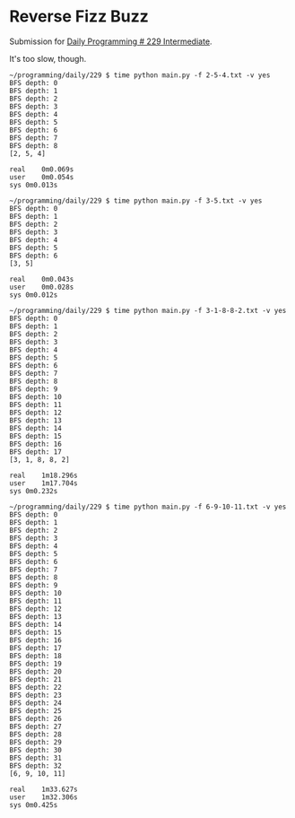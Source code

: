 # Reverse Fizz Buzz

Submission for [Daily Programming # 229 Intermediate](https://www.reddit.com/r/dailyprogrammer/comments/3iimw3/20150826_challenge_229_intermediate_reverse_fizz/).

It's too slow, though.

	~/programming/daily/229 $ time python main.py -f 2-5-4.txt -v yes
	BFS depth: 0
	BFS depth: 1
	BFS depth: 2
	BFS depth: 3
	BFS depth: 4
	BFS depth: 5
	BFS depth: 6
	BFS depth: 7
	BFS depth: 8
	[2, 5, 4]

	real	0m0.069s
	user	0m0.054s
	sys	0m0.013s

	~/programming/daily/229 $ time python main.py -f 3-5.txt -v yes
	BFS depth: 0
	BFS depth: 1
	BFS depth: 2
	BFS depth: 3
	BFS depth: 4
	BFS depth: 5
	BFS depth: 6
	[3, 5]

	real	0m0.043s
	user	0m0.028s
	sys	0m0.012s

	~/programming/daily/229 $ time python main.py -f 3-1-8-8-2.txt -v yes
	BFS depth: 0
	BFS depth: 1
	BFS depth: 2
	BFS depth: 3
	BFS depth: 4
	BFS depth: 5
	BFS depth: 6
	BFS depth: 7
	BFS depth: 8
	BFS depth: 9
	BFS depth: 10
	BFS depth: 11
	BFS depth: 12
	BFS depth: 13
	BFS depth: 14
	BFS depth: 15
	BFS depth: 16
	BFS depth: 17
	[3, 1, 8, 8, 2]

	real	1m18.296s
	user	1m17.704s
	sys	0m0.232s

	~/programming/daily/229 $ time python main.py -f 6-9-10-11.txt -v yes
	BFS depth: 0
	BFS depth: 1
	BFS depth: 2
	BFS depth: 3
	BFS depth: 4
	BFS depth: 5
	BFS depth: 6
	BFS depth: 7
	BFS depth: 8
	BFS depth: 9
	BFS depth: 10
	BFS depth: 11
	BFS depth: 12
	BFS depth: 13
	BFS depth: 14
	BFS depth: 15
	BFS depth: 16
	BFS depth: 17
	BFS depth: 18
	BFS depth: 19
	BFS depth: 20
	BFS depth: 21
	BFS depth: 22
	BFS depth: 23
	BFS depth: 24
	BFS depth: 25
	BFS depth: 26
	BFS depth: 27
	BFS depth: 28
	BFS depth: 29
	BFS depth: 30
	BFS depth: 31
	BFS depth: 32
	[6, 9, 10, 11]

	real	1m33.627s
	user	1m32.306s
	sys	0m0.425s
